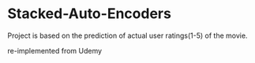 # Stacked-Auto-Encoders
Project is based on the prediction of actual user ratings(1-5) of the movie. 



re-implemented from Udemy
